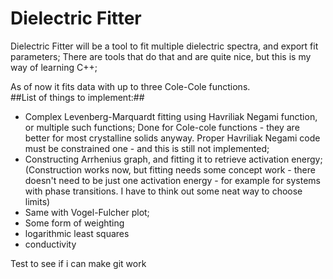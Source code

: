 Dielectric Fitter
=================
Dielectric Fitter will be a tool to fit multiple dielectric spectra, and export fit parameters; There are tools that do that and are quite nice, but this is my way of learning C++;

As of now it fits data with up to three Cole-Cole functions.  
##List of things to implement:##

* Complex Levenberg-Marquardt fitting using Havriliak Negami function, or multiple such functions;
Done for Cole-cole functions - they are better for most crystalline solids anyway. Proper Havriliak Negami code must be constrained one - and this is still not implemented;
* Constructing Arrhenius graph, and fitting it to retrieve activation energy; (Construction works now, but fitting needs some concept work - there doesn't need to be just one activation energy - for example for systems with phase transitions. I have to think out some neat way to choose limits)
* Same with Vogel-Fulcher plot;
* Some form of weighting
* logarithmic least squares
* conductivity

Test to see if i can make git work
